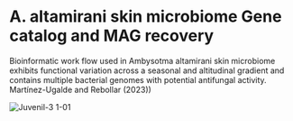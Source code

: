 # A. altamirani skin microbiome Gene catalog and MAG recovery
Bioinformatic work flow used in Ambysotma altamirani skin microbiome exhibits functional variation across a seasonal and altitudinal gradient and contains multiple bacterial genomes with potential antifungal activity. Martínez-Ugalde and Rebollar (2023))

![Juvenil-3 1-01](https://github.com/EmanuelMartinez-Ugalde/A.-altamirani-skin-microbiome-Gene-catalog-and-MAG-recovery/assets/83722048/e41f52e7-95fc-42c7-9f1f-d3f6faa3bd59)
